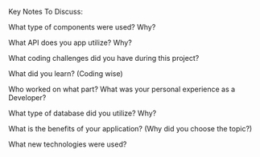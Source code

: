 Key Notes To Discuss:

What type of components were used? Why? 

What API does you app utilize? Why? 

What coding challenges did you have during this project? 

What did you learn? (Coding wise)

Who worked on what part? What was your personal experience as a Developer? 

What type of database did you utilize? Why? 

What is the benefits of your application? (Why did you choose the topic?)

What new technologies were used? 